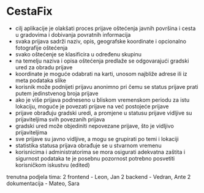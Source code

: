 # CestaFix

- cilj aplikacije je olakšati proces prijave oštećenja javnih površina i cesta u gradovima i dobivanja povratnih informacija
- svaka prijava sadrži naziv, opis, geografske koordinate i opcionalno fotografije oštećenja
- svako oštećenje se klasificira u određenu skupinu
- na temelju naziva i opisa oštećenja predlaže se odgovarajući gradski ured za obradu prijave
- koordinate je moguće odabrati na karti, unosom najbliže adrese ili iz meta podataka slike
- korisnik može podnijeti prijavu anonimno pri čemu se status prijave prati putem jedinstvenog broja prijave
- ako je više prijava podneseno u bliskom vremenskom periodu za istu lokaciju, moguće je povezati prijave na već postojeće prijave
- prijave obrađuju gradski uredi, a promjene u statusu prijave vidljive su prijaviteljima svih povezanih prijava
- gradski ured može objediniti nepovezane prijave, što je vidljivo prijaviteljima
- sve prijave su javno vidljive, a mogu se grupirati po temi i lokaciji
- statistika statusa prijava obrađuje se u stvarnom vremenu
- korisnicima i administratorima se mora osigurati adekvatna zaštita i sigurnost podataka te je posebnu pozornost potrebno posvetiti korisničkom iskustvu (edited)

trenutna podjela tima: 
  2 frontend - Leon, Jan
  2 backend - Vedran, Ante
  2 dokumentacija - Mateo, Sara

